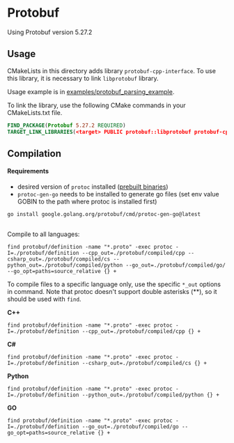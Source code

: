 # Protobuf

Using Protobuf version 5.27.2

## Usage

CMakeLists in this directory adds library `protobuf-cpp-interface`.
To use this library, it is necessary to link `libprotobuf` library.

Usage example is in [examples/protobuf_parsing_example](examples/protobuf_parsing_example).

To link the library, use the following CMake commands in your CMakeLists.txt file.

```cmake
FIND_PACKAGE(Protobuf 5.27.2 REQUIRED)
TARGET_LINK_LIBRARIES(<target> PUBLIC protobuf::libprotobuf protobuf-cpp-interface)
```

## Compilation

#### Requirements

- desired version of `protoc` installed ([prebuilt binaries](https://github.com/protocolbuffers/protobuf/releases))
- `protoc-gen-go` needs to be installed to generate go files (set env value GOBIN to the path where protoc is installed first)
```bash
go install google.golang.org/protobuf/cmd/protoc-gen-go@latest
```

##

Compile to all languages:

```
find protobuf/definition -name "*.proto" -exec protoc -I=./protobuf/definition --cpp_out=./protobuf/compiled/cpp --csharp_out=./protobuf/compiled/cs --python_out=./protobuf/compiled/python --go_out=./protobuf/compiled/go/ --go_opt=paths=source_relative {} +
```

To compile files to a specific language only, use the specific `*_out` options in command.
Note that protoc doesn't support double asterisks (**), so it should be used with `find`.

**C++**

```
find protobuf/definition -name "*.proto" -exec protoc -I=./protobuf/definition --cpp_out=./protobuf/compiled/cpp {} +
```

**C#**

```
find protobuf/definition -name "*.proto" -exec protoc -I=./protobuf/definition --csharp_out=./protobuf/compiled/cs {} +
```

**Python**

```
find protobuf/definition -name "*.proto" -exec protoc -I=./protobuf/definition --python_out=./protobuf/compiled/python {} +
```

**GO**

```
find protobuf/definition -name "*.proto" -exec protoc -I=./protobuf/definition --go_out=./protobuf/compiled/go --go_opt=paths=source_relative {} +
```

